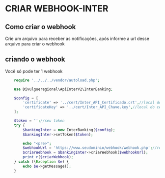 # CRIAR WEBHOOK-INTER

## Como criar o webhook
Crie um arquivo para receber as notificações, após informe a url desse arquivo para criar o webhook

## criando o webhook
Você só pode ter 1 webhook

```php
    require '../../../vendor/autoload.php';

    use Divulgueregional\ApiInterV2\InterBanking;

    $config = [
        'certificate' => '../cert/Inter_API_Certificado.crt',//local do certificado crt
        'certificateKey' => '../cert/Inter_API_Chave.key',//local do certificado key
    ];

    $token = '';//seu token
    try {
        $bankingInter = new InterBanking($config);
        $bankingInter->setToken($token);

        echo "<pre>";
        $webhookUrl = 'https://www.seudominio/webhook/webhook.php';//recebe as notificações
        $criarWebhook = $bankingInter->criarWebhook($webhookUrl);
        print_r($criarWebhook);
    } catch (\Exception $e) {
        echo $e->getMessage();
    }
```